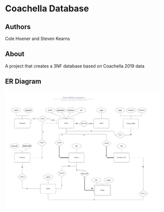 # Coachella Database
## Authors
Cole Hoener and Steven Kearns
## About
A project that creates a 3NF database based on Coachella 2019 data

## ER Diagram
<div align="center">
    <img src="INSA DBMS1 ER diagram.png" alt="ER Diagram" width="900" height="auto">
 </div>
